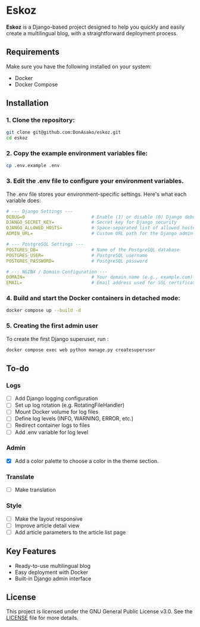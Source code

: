 # Eskoz

**Eskoz** is a Django-based project designed to help you quickly and easily create a multilingual blog, with a straightforward deployment process.

## Requirements

Make sure you have the following installed on your system:
- Docker
- Docker Compose

## Installation

### 1. Clone the repository:
```sh
git clone git@github.com:DonAsako/eskoz.git
cd eskoz
```

### 2. Copy the example environment variables file:
```sh
cp .env.example .env
```

### 3. Edit the .env file to configure your environment variables.
The .env file stores your environment-specific settings. Here's what each variable does:
```yaml
# --- Django Settings ---
DEBUG=0                         # Enable (1) or disable (0) Django debug mode
DJANGO_SECRET_KEY=              # Secret key for Django security
DJANGO_ALLOWED_HOSTS=           # Space-separated list of allowed hostnames
ADMIN_URL=                      # Custom URL path for the Django admin (e.g., "admin")

# --- PostgreSQL Settings ---
POSTGRES_DB=                    # Name of the PostgreSQL database
POSTGRES_USER=                  # PostgreSQL username
POSTGRES_PASSWORD=              # PostgreSQL password

# --- NGINX / Domain Configuration ---
DOMAIN=                         # Your domain name (e.g., example.com)
EMAIL=                          # Email address used for SSL certificate
```
### 4. Build and start the Docker containers in detached mode:
```sh
docker compose up --build -d
```

### 5. Creating the first admin user
To create the first Django superuser, run :
```sh
docker compose exec web python manage.py createsuperuser
```

## To-do 
### Logs
- [ ] Add Django logging configuration
- [ ] Set up log rotation (e.g. RotatingFileHandler)
- [ ] Mount Docker volume for log files
- [ ] Define log levels (INFO, WARNING, ERROR, etc.)
- [ ] Redirect container logs to files
- [ ] Add .env variable for log level
### Admin
- [x] Add a color palette to choose a color in the theme section.
### Translate
- [ ] Make translation
### Style
- [ ] Make the layout responsive
- [ ] Improve article detail view
- [ ] Add article parameters to the article list page

## Key Features
- Ready-to-use multilingual blog
- Easy deployment with Docker
- Built-in Django admin interface

## License
This project is licensed under the GNU General Public License v3.0.
See the [LICENSE](LICENSE) file for more details.
